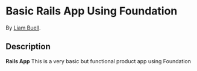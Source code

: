 # Basic Rails App Using Foundation
<!-- If you'd like to use a logo instead uncomment this code and remove the text above this line

  ![Logo](URL to logo img file goes here)

-->

By [Liam Buell](http://www.liambuell.com).

## Description
**Rails App** This is a very basic but functional product app using Foundation
